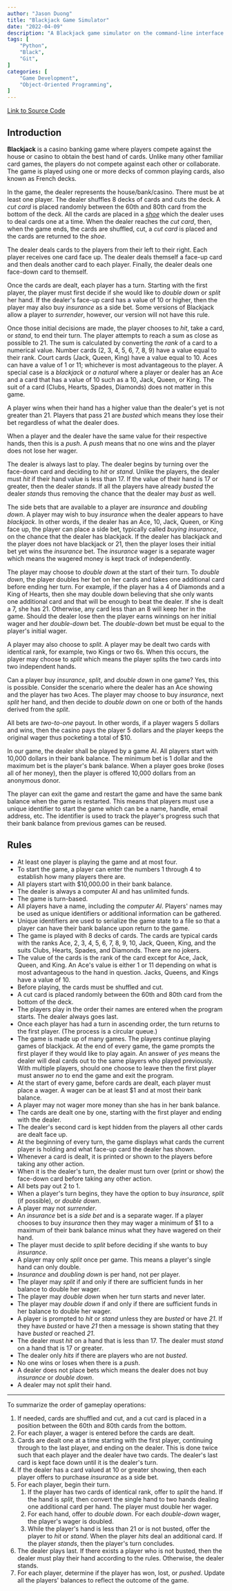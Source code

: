 ```yaml
---
author: "Jason Duong"
title: "Blackjack Game Simulator"
date: "2022-04-09"
description: "A Blackjack game simulator on the command-line interface."
tags: [
    "Python",
    "Black",
    "Git",
]
categories: [
    "Game Development",
    "Object-Oriented Programming",
]
---
```


[Link to Source Code](https://github.com/jasonduong11/CPSC-386/tree/main/projects/blackjack)

## Introduction

__Blackjack__ is a casino banking game where players compete against the house or casino to obtain the best hand of cards. Unlike many other familiar card games, the players do not compete against each other or collaborate. The game is played using one or more decks of common playing cards, also known as French decks.

In the game, the dealer represents the house/bank/casino. There must be at least one player. The dealer shuffles 8 decks of cards and cuts the deck. A _cut card_ is placed randomly between the 60th and 80th card from the bottom of the deck. All the cards are placed in a [_shoe_](https://en.wikipedia.org/wiki/Shoe_(cards)) which the dealer uses to deal cards one at a time. When the dealer reaches the _cut card_, then, when the game ends, the cards are shuffled, cut, a _cut card_ is placed and the cards are returned to the _shoe_.

The dealer deals cards to the players from their left to their right. Each player receives one card face up. The dealer deals themself a face-up card and then deals another card to each player. Finally, the dealer deals one face-down card to themself.

Once the cards are dealt, each player has a turn. Starting with the first player, the player must first decide if she would like to _double down_ or _split_ her hand. If the dealer's face-up card has a value of 10 or higher, then the player may also buy _insurance_ as a side bet. Some versions of Blackjack allow a player to _surrender_, however, our version will not have this rule.

Once those initial decisions are made, the player chooses to _hit_, take a card, or _stand_, to end their turn. The player attempts to reach a sum as close as possible to 21. The sum is calculated by converting the _rank_ of a card to a numerical value. Number cards (2, 3, 4, 5, 6, 7, 8, 9) have a value equal to their rank. Court cards (Jack, Queen, King) have a value equal to 10. Aces can have a value of 1 or 11; whichever is most advantageous to the player. A special case is a _blackjack_ or _a natural_ where a player or dealer has an Ace and a card that has a value of 10 such as a 10, Jack, Queen, or King. The suit of a card (Clubs, Hearts, Spades, Diamonds) does not matter in this game.

A player wins when their hand has a higher value than the dealer's yet is not greater than 21. Players that pass 21 are _busted_ which means they lose their bet regardless of what the dealer does.

When a player and the dealer have the same value for their respective hands, then this is a _push_. A _push_ means that no one wins and the player does not lose her wager.

The dealer is always last to play. The dealer begins by turning over the face-down card and deciding to _hit_ or _stand_. Unlike the players, the dealer must _hit_ if their hand value is less than 17. If the value of their hand is 17 or greater, then the dealer _stands_. If all the players have already _busted_ the dealer _stands_ thus removing the chance that the dealer may _bust_ as well.

The side bets that are available to a player are _insurance_ and _doubling down_. A player may wish to buy _insurance_ when the dealer appears to have _blackjack_. In other words, if the dealer has an Ace, 10, Jack, Queen, or King face up, the player can place a side bet, typically called _buying insurance_, on the chance that the dealer has blackjack. If the dealer has blackjack and the player does not have blackjack or 21, then the player loses their initial bet yet wins the _insurance_ bet. The _insurance_ wager is a separate wager which means the wagered money is kept track of independently.

The player may choose to _double down_ at the start of their turn. To _double down_, the player doubles her bet on her cards and takes one additional card before ending her turn. For example, if the player has a 4 of Diamonds and a King of Hearts, then she may double down believing that she only wants one additional card and that will be enough to beat the dealer. If she is dealt a 7, she has 21. Otherwise, any card less than an 8 will keep her in the game. Should the dealer lose then the player earns winnings on her initial wager and her _double-down_ bet. The _double-down_ bet must be equal to the player's initial wager.

A player may also choose to _split_. A player may be dealt two cards with identical rank, for example, two Kings or two 6s. When this occurs, the player may choose to _split_ which means the player splits the two cards into two independent hands.

Can a player buy _insurance_, _split_, and _double down_ in one game? Yes, this is possible. Consider the scenario where the dealer has an Ace showing and the player has two Aces. The player may choose to buy _insurance_, next _split_ her hand, and then decide to _double down_ on one or both of the hands derived from the _split_.

All bets are _two-to-one_ payout. In other words, if a player wagers 5 dollars and wins, then the casino pays the player 5 dollars and the player keeps the original wager thus pocketing a total of $10.

In our game, the dealer shall be played by a game AI. All players start with 10,000 dollars in their bank balance. The minimum bet is 1 dollar and the maximum bet is the player's bank balance. When a player goes broke (loses all of her money), then the player is offered 10,000 dollars from an anonymous donor.

The player can exit the game and restart the game and have the same bank balance when the game is restarted. This means that players must use a unique identifier to start the game which can be a name, handle, email address, etc. The identifier is used to track the player's progress such that their bank balance from previous games can be reused.

## Rules

* At least one player is playing the game and at most four.
* To start the game, a player can enter the numbers 1 through 4 to establish how many players there are.
* All players start with $10,000.00 in their bank balance.
* The dealer is always a computer AI and has unlimited funds.
* The game is turn-based.
* All players have a name, including the _computer AI_. Players' names may be used as unique identifiers or additional information can be gathered.
* Unique identifiers are used to serialize the game state to a file so that a player can have their bank balance upon return to the game.
* The game is played with 8 decks of cards. The cards are typical cards with the ranks Ace, 2, 3, 4, 5, 6, 7, 8, 9, 10, Jack, Queen, King, and the suits Clubs, Hearts, Spades,  and Diamonds. There are no jokers.
* The value of the cards is the rank of the card except for Ace, Jack, Queen, and King. An Ace's value is either 1 or 11 depending on what is most advantageous to the hand in question. Jacks, Queens, and Kings have a value of 10.
* Before playing, the cards must be shuffled and cut.
* A cut card is placed randomly between the 60th and 80th card from the bottom of the deck.
* The players play in the order their names are entered when the program starts. The dealer always goes last.
* Once each player has had a turn in ascending order, the turn returns to the first player. (The process is a circular queue.)
* The game is made up of many games. The players continue playing games of blackjack. At the end of every game, the game prompts the first player if they would like to play again. An answer of _yes_ means the dealer will deal cards out to the same players who played previously. With multiple players, should one choose to leave then the first player must answer _no_ to end the game and exit the program.
* At the start of every game, before cards are dealt, each player must place a wager. A wager can be at least $1 and at most their bank balance.
* A player may not wager more money than she has in her bank balance.
* The cards are dealt one by one, starting with the first player and ending with the dealer.
* The dealer's second card is kept hidden from the players all other cards are dealt face up.
* At the beginning of every turn, the game displays what cards the current player is holding and what face-up card the dealer has shown.
* Whenever a card is dealt, it is printed or shown to the players before taking any other action.
* When it is the dealer's turn, the dealer must turn over (print or show) the face-down card before taking any other action.
* All bets pay out 2 to 1.
* When a player's turn begins, they have the option to buy _insurance_, _split_ (if possible), or _double down_.
* A player may not _surrender_.
* An _insurance_ bet is a _side bet_ and is a separate wager. If a player chooses to buy _insurance_ then they may wager a minimum of $1 to a maximum of their bank balance minus what they have wagered on their hand.
* The player must decide to _split_ before deciding if she wants to buy _insurance_.
* A player may only _split_ once per game. This means a player's single hand can only double.
* _Insurance_ and _doubling down_ is per hand, not per player.
* The player may _split_ if and only if there are sufficient funds in her balance to double her wager.
* The player may _double down_ when her turn starts and never later.
* The player may _double down_ if and only if there are sufficient funds in her balance to double her wager.
* A player is prompted to _hit_ or _stand_ unless they are _busted_ or have _21_. If they have _busted_ or have _21_ then a message is shown stating that they have _busted_ or reached _21_.
* The dealer must _hit_ on a hand that is less than 17. The dealer must _stand_ on a hand that is 17 or greater.
* The dealer only _hits_ if there are players who are not _busted_.
* No one wins or loses when there is a _push_.
* A dealer does not place bets which means the dealer does not buy _insurance_ or _double down_.
* A dealer may not _split_ their hand.

---

To summarize the order of gameplay operations:

1. If needed, cards are shuffled and cut, and a cut card is placed in a position between the 60th and 80th cards from the bottom.
1. For each player, a wager is entered before the cards are dealt.
1. Cards are dealt one at a time starting with the first player, continuing through to the last player, and ending on the dealer. This is done twice such that each player and the dealer have two cards. The dealer's last card is kept face down until it is the dealer's turn.
1. If the dealer has a card valued at 10 or greater showing, then each player offers to purchase _insurance_ as a side bet.
1. For each player, begin their turn.
    1. If the player has two cards of identical rank, offer to _split_ the hand. If the hand is _split_, then convert the single hand to two hands dealing one additional card per hand. The player must double her wager.
    1. For each hand, offer to _double down_. For each _double-down_ wager, the player's wager is doubled.
    1. While the player's hand is less than 21 or is not busted, offer the player to _hit_ or _stand_. When the player _hits_ deal an additional card. If the player _stands_, then the player's turn concludes.
1. The dealer plays last. If there exists a player who is not busted, then the dealer must play their hand according to the rules. Otherwise, the dealer stands.
1. For each player, determine if the player has won, lost, or _pushed_. Update all the players' balances to reflect the outcome of the game.

